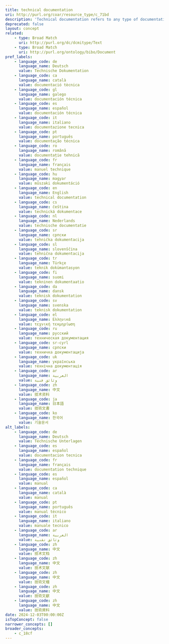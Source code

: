 ```yaml
---
title: technical documentation
uri: http://purl.org/coar/resource_type/c_71bd
description: 'Technical documentation refers to any type of documentation that describes handling, functionality and architecture of a technical product or a product under development or use. [Source: https://en.wikipedia.org/wiki/Technical_documentation]'
deprecated: false
layout: concept
related:
    - type: Broad Match
      uri: http://purl.org/dc/dcmitype/Text
    - type: Broad Match
      uri: http://purl.org/ontology/bibo/Document
pref_labels:
    - language_code: de
      language_name: Deutsch
      value: Technische Dokumentation
    - language_code: ca
      language_name: català
      value: documentació tècnica
    - language_code: gl
      language_name: galego
      value: documentación técnica
    - language_code: es
      language_name: español
      value: documentación técnica
    - language_code: it
      language_name: italiano
      value: documentazione tecnica
    - language_code: pt
      language_name: português
      value: documentação técnica
    - language_code: ro
      language_name: română
      value: documentație tehnică
    - language_code: fr
      language_name: français
      value: manuel technique
    - language_code: hu
      language_name: magyar
      value: műszaki dokumentáció
    - language_code: en
      language_name: English
      value: technical documentation
    - language_code: cs
      language_name: čeština
      value: technická dokumentace
    - language_code: nl
      language_name: Nederlands
      value: technische documentatie
    - language_code: sr
      language_name: српски
      value: tehnička dokumentacija
    - language_code: sl
      language_name: slovenščina
      value: tehnična dokumentacija
    - language_code: tr
      language_name: Türkçe
      value: teknik dokümantasyon
    - language_code: fi
      language_name: suomi
      value: tekninen dokumentaatio
    - language_code: da
      language_name: dansk
      value: teknisk dokumentation
    - language_code: sv
      language_name: svenska
      value: teknisk dokumentation
    - language_code: el
      language_name: Ελληνικά
      value: τεχνική τεκμηρίωση
    - language_code: ru
      language_name: русский
      value: техническая документация
    - language_code: sr-cyrl
      language_name: српски
      value: техничка документација
    - language_code: uk
      language_name: українська
      value: технічна документація
    - language_code: ar
      language_name: العربية
      value: وثائق فنية
    - language_code: zh
      language_name: 中文
      value: 技术资料
    - language_code: ja
      language_name: 日本語
      value: 技術文書
    - language_code: ko
      language_name: 한국어
      value: 기술문서
alt_labels:
    - language_code: de
      language_name: Deutsch
      value: Technische Unterlagen
    - language_code: es
      language_name: español
      value: documentacion tecnica
    - language_code: fr
      language_name: français
      value: documentation technique
    - language_code: es
      language_name: español
      value: manual
    - language_code: ca
      language_name: català
      value: manual
    - language_code: pt
      language_name: português
      value: manual técnico
    - language_code: it
      language_name: italiano
      value: manuale tecnico
    - language_code: ar
      language_name: العربية
      value: وثائق تقنية
    - language_code: zh
      language_name: 中文
      value: 技术文档
    - language_code: zh
      language_name: 中文
      value: 技术文献
    - language_code: zh
      language_name: 中文
      value: 技術文檔
    - language_code: zh
      language_name: 中文
      value: 技術文獻
    - language_code: zh
      language_name: 中文
      value: 技術資料
date: 2024-12-03T00:00:00Z
isTopConcept: false
narrower_concepts: []
broader_concepts:
    - c_18cf
---
```


